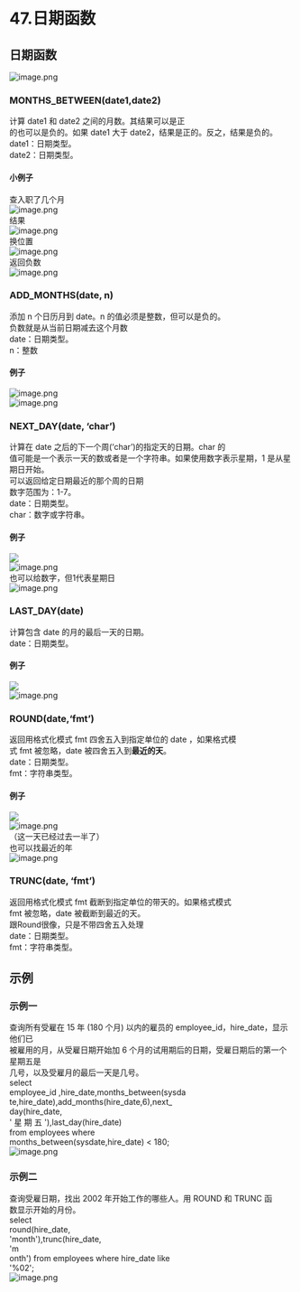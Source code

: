 # 47.日期函数

<a name="LwnYA"></a>
## 日期函数
![image.png](https://cdn.nlark.com/yuque/0/2019/png/349894/1560934797949-4d6ca0be-7226-4e22-b8ef-1a35c31bb83b.png#align=left&display=inline&height=321&name=image.png&originHeight=642&originWidth=1236&size=343018&status=done&width=618)
<a name="QHukI"></a>
### MONTHS_BETWEEN(date1,date2)
计算 date1 和 date2 之间的月数。其结果可以是正<br />的也可以是负的。如果 date1 大于 date2，结果是正的。反之，结果是负的。<br />date1：日期类型。<br />date2：日期类型。
<a name="qcxH5"></a>
#### 小例子
查入职了几个月<br />![image.png](https://cdn.nlark.com/yuque/0/2019/png/349894/1560934887433-0c064544-b713-4e1f-8bf8-23225eb03cd9.png#align=left&display=inline&height=25&name=image.png&originHeight=49&originWidth=862&size=33200&status=done&width=431)<br />结果<br />![image.png](https://cdn.nlark.com/yuque/0/2019/png/349894/1560934897772-9c75f6ce-534a-458e-b307-9a8e13a6e75e.png#align=left&display=inline&height=253&name=image.png&originHeight=506&originWidth=513&size=182420&status=done&width=256.5)<br />换位置<br />![image.png](https://cdn.nlark.com/yuque/0/2019/png/349894/1560934944549-d3e49d37-a120-4fb2-b547-df37ebe897c3.png#align=left&display=inline&height=19&name=image.png&originHeight=37&originWidth=887&size=33540&status=done&width=443.5)<br />返回负数<br />![image.png](https://cdn.nlark.com/yuque/0/2019/png/349894/1560934951683-2916189e-9e14-433c-86b7-cc3537038f55.png#align=left&display=inline&height=247&name=image.png&originHeight=493&originWidth=491&size=193761&status=done&width=245.5)

<a name="PspXx"></a>
### ADD_MONTHS(date, n)
添加 n 个日历月到 date。n 的值必须是整数，但可以是负的。<br />负数就是从当前日期减去这个月数<br />date：日期类型。<br />n：整数
<a name="qv5ZG"></a>
#### 例子
![image.png](https://cdn.nlark.com/yuque/0/2019/png/349894/1560935047298-10839ed9-522d-43fb-8a6f-0b4a3b019a3b.png#align=left&display=inline&height=57&name=image.png&originHeight=113&originWidth=469&size=31513&status=done&width=234.5)<br />![image.png](https://cdn.nlark.com/yuque/0/2019/png/349894/1560935094121-c2ebaaeb-a5d9-4e1a-aad6-a5f1960e08b9.png#align=left&display=inline&height=260&name=image.png&originHeight=519&originWidth=709&size=219652&status=done&width=354.5)

<a name="MCzLV"></a>
### NEXT_DAY(date, ‘char’)
计算在 date 之后的下一个周(‘char’)的指定天的日期。char 的<br />值可能是一个表示一天的数或者是一个字符串。如果使用数字表示星期，1 是从星期日开始。<br />可以返回给定日期最近的那个周的日期<br />数字范围为：1-7。<br />date：日期类型。<br />char：数字或字符串。
<a name="nH8zO"></a>
#### 例子
![](https://cdn.nlark.com/yuque/0/2019/png/349894/1560935047298-10839ed9-522d-43fb-8a6f-0b4a3b019a3b.png#align=left&display=inline&height=56&originHeight=113&originWidth=469&status=done&width=234)<br />![image.png](https://cdn.nlark.com/yuque/0/2019/png/349894/1560935172565-358bcca9-c716-4c3e-9ebd-0fbe4d7214c4.png#align=left&display=inline&height=60&name=image.png&originHeight=119&originWidth=713&size=60293&status=done&width=356.5)<br />也可以给数字，但1代表星期日<br />![image.png](https://cdn.nlark.com/yuque/0/2019/png/349894/1560935234777-a873bd02-bda5-4df4-9118-1c32b5ac7852.png#align=left&display=inline&height=60&name=image.png&originHeight=119&originWidth=603&size=50061&status=done&width=301.5)

<a name="17tPI"></a>
### LAST_DAY(date)
计算包含 date 的月的最后一天的日期。<br />date：日期类型。
<a name="CZYWZ"></a>
#### 例子
![](https://cdn.nlark.com/yuque/0/2019/png/349894/1560935047298-10839ed9-522d-43fb-8a6f-0b4a3b019a3b.png#align=left&display=inline&height=56&originHeight=113&originWidth=469&status=done&width=234)<br />![image.png](https://cdn.nlark.com/yuque/0/2019/png/349894/1560935274306-93d0326d-e0d4-4014-b45f-022ed0bfd775.png#align=left&display=inline&height=60&name=image.png&originHeight=120&originWidth=584&size=46794&status=done&width=292)

<a name="KGUZr"></a>
### ROUND(date,‘fmt’)
返回用格式化模式 fmt 四舍五入到指定单位的 date ，如果格式模<br />式 fmt 被忽略，date 被四舍五入到**最近的天**。<br />date：日期类型。<br />fmt：字符串类型。
<a name="6Yg2k"></a>
#### 例子
![](https://cdn.nlark.com/yuque/0/2019/png/349894/1560935047298-10839ed9-522d-43fb-8a6f-0b4a3b019a3b.png#align=left&display=inline&height=56&originHeight=113&originWidth=469&status=done&width=234)<br />![image.png](https://cdn.nlark.com/yuque/0/2019/png/349894/1560935308294-3929371a-0876-48e2-bbde-44ea92d89cc6.png#align=left&display=inline&height=63&name=image.png&originHeight=125&originWidth=562&size=42122&status=done&width=281)<br />（这一天已经过去一半了）<br />也可以找最近的年<br />![image.png](https://cdn.nlark.com/yuque/0/2019/png/349894/1560935379769-82f201fe-7b93-44c3-b1d2-8947b2d132f1.png#align=left&display=inline&height=59&name=image.png&originHeight=118&originWidth=612&size=45742&status=done&width=306)

<a name="xdvLm"></a>
### TRUNC(date, ‘fmt’)
返回用格式化模式 fmt 截断到指定单位的带天的。如果格式模式<br />fmt 被忽略，date 被截断到最近的天。<br />跟Round很像，只是不带四舍五入处理<br />date：日期类型。<br />fmt：字符串类型。

<a name="CZLm1"></a>
## 示例
<a name="1Zq4l"></a>
### 示例一
查询所有受雇在 15 年 (180 个月) 以内的雇员的 employee_id，hire_date，显示他们已<br />被雇用的月，从受雇日期开始加 6 个月的试用期后的日期，受雇日期后的第一个星期五是<br />几号，以及受雇月的最后一天是几号。<br />select<br />employee_id ,hire_date,months_between(sysda<br />te,hire_date),add_months(hire_date,6),next_<br />day(hire_date,<br />' 星 期 五 '),last_day(hire_date)<br />from employees where<br />months_between(sysdate,hire_date) < 180;<br />![image.png](https://cdn.nlark.com/yuque/0/2019/png/349894/1560935677974-34e3082a-baed-421e-83e2-e2e25a3b88bd.png#align=left&display=inline&height=68&name=image.png&originHeight=135&originWidth=995&size=146404&status=done&width=497.5)

<a name="kGCbo"></a>
### 示例二
查询受雇日期，找出 2002 年开始工作的哪些人。用 ROUND 和 TRUNC 函<br />数显示开始的月份。<br />select<br />round(hire_date,<br />'month'),trunc(hire_date,<br />'m<br />onth') from employees where hire_date like<br />'%02';<br />![image.png](https://cdn.nlark.com/yuque/0/2019/png/349894/1560935690816-b5ea4d37-eb50-46dd-916c-3a1a60c617d1.png#align=left&display=inline&height=133&name=image.png&originHeight=266&originWidth=641&size=163590&status=done&width=320.5)
